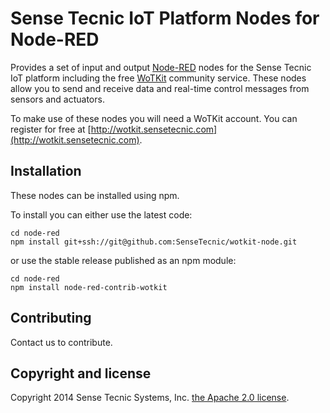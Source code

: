 # Sense Tecnic IoT Platform Nodes for Node-RED

Provides a set of input and output [Node-RED](http://nodered.org) nodes for the Sense Tecnic IoT platform including the free [WoTKit](http://wotkit.sensetecnic.com) community service. These nodes allow you to send and receive data and real-time control messages from sensors and actuators.

To make use of these nodes you will need a WoTKit account.  You can register for free at [http://wotkit.sensetecnic.com](http://wotkit.sensetecnic.com).

## Installation

These nodes can be installed using npm.

To install you can either use the latest code:

```
cd node-red
npm install git+ssh://git@github.com:SenseTecnic/wotkit-node.git
```

or use the stable release published as an npm module:

```
cd node-red
npm install node-red-contrib-wotkit
```

## Contributing

Contact us to contribute.

## Copyright and license

Copyright 2014 Sense Tecnic Systems, Inc. [the Apache 2.0 license](LICENSE).
